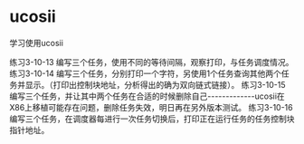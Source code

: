 # ucosii
学习使用ucosii

练习3-10-13 编写三个任务，使用不同的等待间隔，观察打印，与任务调度情况。
练习3-10-14 编写三个任务，分别打印一个字符，另使用1个任务查询其他两个任务并显示。（打印出控制块地址，分析得出的确为双向链式链接）。
练习3-10-15 编写三个任务，并让其中两个任务在合适的时候删除自己-------------ucosii在X86上移植可能存在问题，删除任务失效，明日再在另外版本测试。
练习3-10-16 编写三个任务，在调度器每进行一次任务切换后，打印正在运行任务的任务控制块指针地址。
